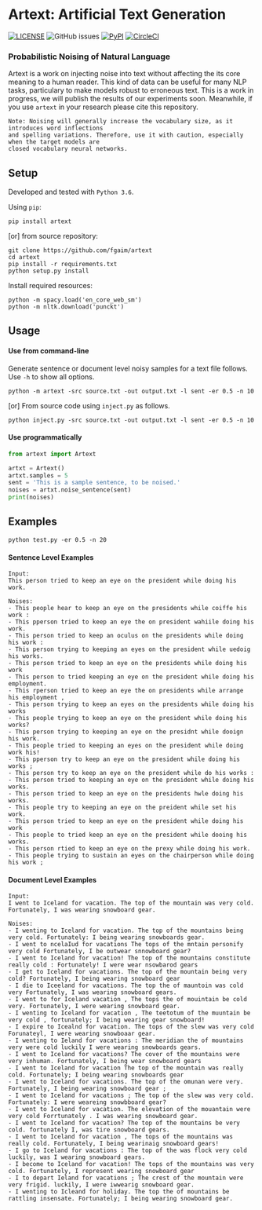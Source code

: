 # Artext: Artificial Text Generation
[![LICENSE](https://img.shields.io/github/license/fgaim/artext.svg)](https://github.com/fgaim/artext/blob/master/LICENSE)
![GitHub issues](https://img.shields.io/github/issues/fgaim/artext.svg)
[![PyPI](https://img.shields.io/pypi/v/artext.svg)](https://pypi.org/project/artext/)
[![CircleCI](https://circleci.com/gh/fgaim/artext.svg?style=shield)](https://circleci.com/gh/fgaim/artext)


### Probabilistic Noising of Natural Language

Artext is a work on injecting noise into text without affecting the its core meaning to a human reader.
This kind of data can be useful for many NLP tasks, particulary to make models robust to erroneous text. 
This is a work in progress, we will publish the results of our experiments soon.
Meanwhile, if you use `artext` in your research please cite this repository.

```
Note: Noising will generally increase the vocabulary size, as it introduces word inflections 
and spelling variations. Therefore, use it with caution, especially when the target models are
closed vocabulary neural networks.
```


## Setup

Developed and tested with `Python 3.6`.  

Using `pip`:
```
pip install artext
```

[or] from source repository:
```
git clone https://github.com/fgaim/artext
cd artext
pip install -r requirements.txt
python setup.py install
```

Install required resources:
```
python -m spacy.load('en_core_web_sm')
python -m nltk.download('punckt')
```


## Usage

#### Use from command-line
Generate sentence or document level noisy samples for a text file follows.
Use `-h` to show all options.
```
python -m artext -src source.txt -out output.txt -l sent -er 0.5 -n 10
```

[or] From source code using `inject.py` as follows.
```
python inject.py -src source.txt -out output.txt -l sent -er 0.5 -n 10
```

#### Use programmatically
```python
from artext import Artext

artxt = Artext()
artxt.samples = 5
sent = 'This is a sample sentence, to be noised.'
noises = artxt.noise_sentence(sent)
print(noises)
```

## Examples


```
python test.py -er 0.5 -n 20
```

#### Sentence Level Examples
```
Input:
This person tried to keep an eye on the president while doing his work.

Noises:
- This people hear to keep an eye on the presidents while coiffe his work :
- This pperson tried to keep an eye the on president wahiile doing his work.
- This person tried to keep an oculus on the presidents while doing his work :
- This person trying to keeping an eyes on the president while uedoig his works.
- This person tried to keep an eye on the presidents while doing his work
- This person to tried keeping an eye on the president while doing his employment.
- This rperson tried to keep an eye the on presidents while arrange his employment ,
- This person trying to keep an eyes on the presidents while doing his works
- This people trying to keep an eye on the president while doing his works?
- This person trying to keeping an eye on the presidnt while dooign his work.
- This people tried to keeping an eyes on the president while doing work his!
- This pperson try to keep an eye on the president while doing his works ;
- This person try to keep an eye on the president while do his works :
- This person tried to keeping an eye on the president while doing his works.
- This person tried to keep an eye on the presidents hwle doing his works.
- This people try to keeping an eye on the preident while set his work.
- This person tried to keep an eye on the president while doing his work
- This people to tried keep an eye on the president while dooing his works.
- This person rtied to keep an eye on the prexy while doing his work.
- This people trying to sustain an eyes on the chairperson while doing his work ;
```


#### Document Level Examples
```
Input:
I went to Iceland for vacation. The top of the mountain was very cold. Fortunately, I was wearing snowboard gear.

Noises:
- I wenting to Iceland for vacation. The top of the mountains being very cold. Fortunately: I being wearing snowboards gear.
- I went to ncelaIud for vacations The tops of the mntain personify very cold Fortunately, I be outwear snnowboard gear?
- I went to Iceland for vacation! The top of the mountains constitute really cold : Fortunately! I were wear nsowbarod gears
- I get to Iceland for vacations. The top of the mountain being very cold? Fortunately, I being wearing snowboard gear
- I die to Iceeland for vacations. The top the of mauntoin was cold very Fortunately, I was wearing snowboard gears.
- I went to for Iceland vacation , The tops the of mouintain be cold very. Fortunately, I were wearing snowboard gear.
- I wenting to Iceland for vacation , The teetotum of the muuntain be very cold , fortunately; I being wearing gear snowboard!
- I expire to Icealnd for vacation. The tops of the slew was very cold Forunateyl, I were wearing snowboaar gear.
- I wenting to Ieland for vacations : The meridian the of mountains very were cold luckily I were wearing snowboards gears.
- I went to Iceland for vacations? The cover of the mountains were very inhuman. Fortunately, I being wear snowboard gears
- I went to Iceland for vacation The top of the mountain was really cold. Fortunately; I being wearing snowboards gear
- I went to Iceland for vacations. The top of the omunan were very. Fortunately, I being wearing snowboard gear ;
- I went to Iceland for vacations ; The top of the slew was very cold. Fortunately: I were weareing snowbboard gear?
- I went to Iceland for vacation. The elevation of the mouantain were very cold Forrtunately . I was wearing snowboard gear.
- I went to Iceland for vacation? The top of the mountains be very cold. fortunately I, was tire snowboard gears.
- I went to Iceland for vacation , The tops of the mountains was really cold. Fortunately, I being wearinaig snowboard gears!
- I go to Iceland for vacations : The top of the was flock very cold luckily, was I wearing snowboard gears.
- I become to Iceland for vacation! The tops of the mountains was very cold. Fortunately, I represent wearing snowboard gear
- I to depart Ieland for vacations ; The crest of the mountain were very frigid. luckily, I were iwwearig snowboard gear.
- I wenting to Icleand for holiday. The top the of mountains be rattling insensate. Fortunately; I being wearing snowboard gear.
```
